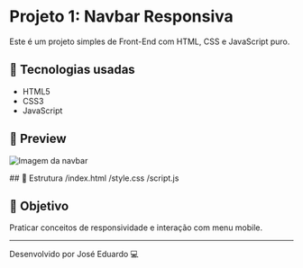 # Projeto 1: Navbar Responsiva

Este é um projeto simples de Front-End com HTML, CSS e JavaScript puro.

## 🔧 Tecnologias usadas

- HTML5
- CSS3
- JavaScript

## 📸 Preview

![Imagem da navbar](exemplo.png)

## 📁 Estrutura
/index.html
/style.css
/script.js
## 📌 Objetivo

Praticar conceitos de responsividade e interação com menu mobile.

---

Desenvolvido por José Eduardo 💻
